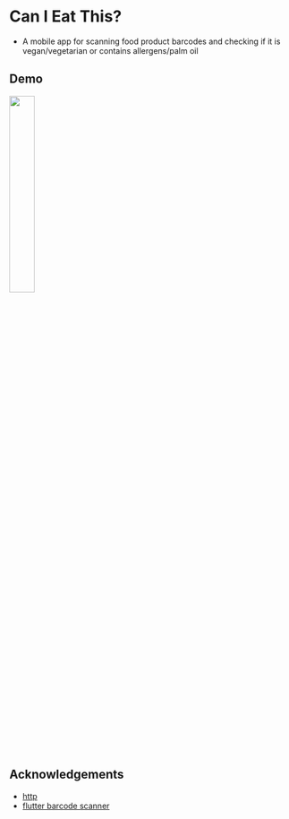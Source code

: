 # Can I Eat This?
* A mobile app for scanning food product barcodes and checking if it is 
vegan/vegetarian or contains allergens/palm oil 

## Demo
<img src="/docs/demo.gif" width=30% height=30%>

## Acknowledgements
* [http](https://github.com/dart-lang/http)
* [flutter barcode scanner](https://github.com/AmolGangadhare/flutter_barcode_scanner)
